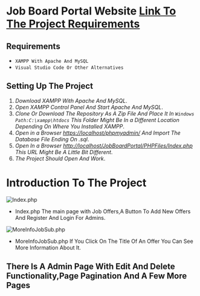 # Job Board Portal Website [Link To The Project Requirements](https://docs.google.com/document/d/1AfxGLqgvx57wpi1tm9PZcHWQasRj0hhu0dHf5GW1340/edit#)

## Requirements 
                                                                                                     
- `XAMPP With Apache And MySQL`
- `Visual Studio Code Or Other Alternatives`

## Setting Up The Project

1. *Download XAMPP With Apache And MySQL*.
2. *Open XAMPP Control Panel And Start Apache And MySQL*.
3. *Clone Or Download The Repository As A Zip File And Place It In `Windows Path:C:\xampp\htdocs` This Folder Might Be In a Different Location Depending On Where You Installed XAMPP*.
4. *Open in a Browser [https://localhost/phpmyadmin/](http://localhost/phpmyadmin/) And Import The Database File Ending On .sql*.
5. *Open In a Browser [http://localhost/JobBoardPortal/PHPFiles/Index.php](http://localhost/JobBoardPortal/PHPFiles/Index.php) This URL Might Be A Little Bit Different*.
6. *The Project Should Open And Work*.

# Introduction To The Project



![Index.php](https://user-images.githubusercontent.com/92256441/177614037-94dc3617-3634-4bce-87cb-5d9839ffa2a6.png)

- Index.php The main page with Job Offers,A Button To Add New Offers And Register And Login For Admins.

![MoreInfoJobSub.php](https://user-images.githubusercontent.com/92256441/177614612-76f391f9-db38-46d9-916f-5dbb388688ca.png)

- MoreInfoJobSub.php If You Click On The Title Of An Offer You Can See More Information About It.

## There Is A Admin Page With Edit And Delete Functionality,Page Pagination And A Few More Pages


